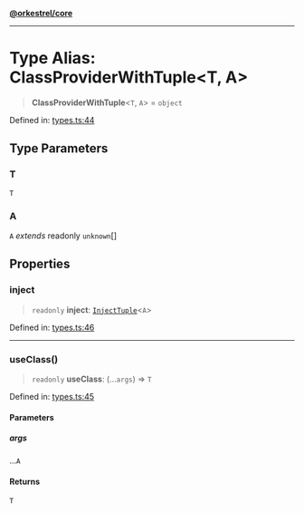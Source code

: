[**@orkestrel/core**](../index.md)

***

# Type Alias: ClassProviderWithTuple\<T, A\>

> **ClassProviderWithTuple**\<`T`, `A`\> = `object`

Defined in: [types.ts:44](https://github.com/orkestrel/core/blob/36bb4ac962a6eb83d3b3b7e1d15ed7b2fd751427/src/types.ts#L44)

## Type Parameters

### T

`T`

### A

`A` *extends* readonly `unknown`[]

## Properties

### inject

> `readonly` **inject**: [`InjectTuple`](InjectTuple.md)\<`A`\>

Defined in: [types.ts:46](https://github.com/orkestrel/core/blob/36bb4ac962a6eb83d3b3b7e1d15ed7b2fd751427/src/types.ts#L46)

***

### useClass()

> `readonly` **useClass**: (...`args`) => `T`

Defined in: [types.ts:45](https://github.com/orkestrel/core/blob/36bb4ac962a6eb83d3b3b7e1d15ed7b2fd751427/src/types.ts#L45)

#### Parameters

##### args

...`A`

#### Returns

`T`
